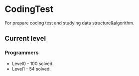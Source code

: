 # CodingTest

For prepare coding test and studying data structure&algorithm.

## Current level

### Programmers

- Level0 - 100 solved.
- Level1 - 54 solved.
